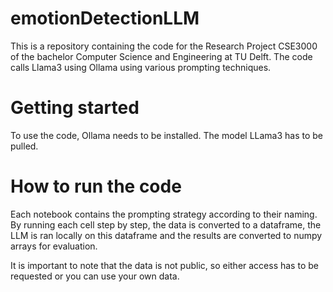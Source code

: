 # emotionDetectionLLM
This is a repository containing the code for the Research Project CSE3000 of the bachelor Computer Science and Engineering at TU Delft. The code calls Llama3 using Ollama using various prompting techniques.

# Getting started
To use the code, Ollama needs to be installed. The model LLama3 has to be pulled.

# How to run the code
Each notebook contains the prompting strategy according to their naming. By running each cell step by step, the data is converted to a dataframe, the LLM is ran locally on this dataframe and the results are converted to numpy arrays for evaluation.

It is important to note that the data is not public, so either access has to be requested or you can use your own data.
